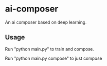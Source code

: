 # ai-composer
An ai composer based on deep learning.

## Usage

Run "python main.py" to train and compose.

Run "python main.py compose" to just compose
